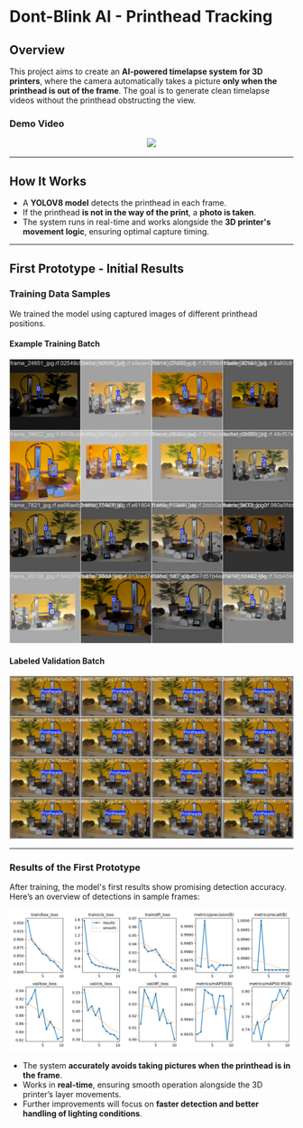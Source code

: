 # Dont-Blink AI - Printhead Tracking  

## Overview  
This project aims to create an **AI-powered timelapse system for 3D printers**, where the camera automatically takes a picture **only when the printhead is out of the frame**. The goal is to generate clean timelapse videos without the printhead obstructing the view.  

### **Demo Video**  
<p align="center">
  <a href="https://youtu.be/nMrHcGVqUqU">
    <img src="https://img.youtube.com/vi/nMrHcGVqUqU/maxresdefault.jpg" width="700">
  </a>
</p>

---

## **How It Works**  
- A **YOLOV8 model** detects the printhead in each frame.  
- If the printhead **is not in the way of the print**, a **photo is taken**.  
- The system runs in real-time and works alongside the **3D printer's movement logic**, ensuring optimal capture timing.  

---

## First Prototype - Initial Results  

### **Training Data Samples**  
We trained the model using captured images of different printhead positions.  

#### **Example Training Batch**  
<img src="assets/img/train_batch0.jpg" width="550">  

#### **Labeled Validation Batch**  
<img src="assets/img/val_batch0_labels.jpg" width="550">  

---

### **Results of the First Prototype**  
After training, the model's first results show promising detection accuracy. Here’s an overview of detections in sample frames:  

<img src="assets/img/results.png" width="550">  

- The system **accurately avoids taking pictures when the printhead is in the frame**.  
- Works in **real-time**, ensuring smooth operation alongside the 3D printer’s layer movements.  
- Further improvements will focus on **faster detection and better handling of lighting conditions**.  
